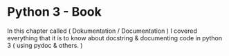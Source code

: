 # Python 3 - Book
In this chapter called ( Dokumentation / Documentation ) I covered everything that it is to know about docstring & documenting code in python 3 ( using pydoc & others. )
